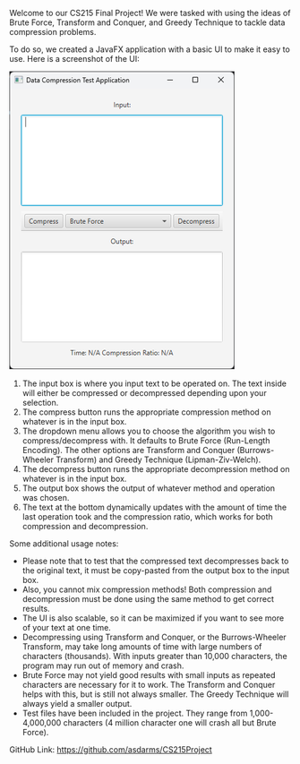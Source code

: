 Welcome to our CS215 Final Project! We were tasked with using the ideas of Brute Force, Transform and Conquer, and Greedy Technique to tackle data compression problems.

To do so, we created a JavaFX application with a basic UI to make it easy to use. Here is a screenshot of the UI:

![Alt text](screenshot.png?raw=true "Screenshot of User Interface")

1. The input box is where you input text to be operated on. The text inside will either be compressed or decompressed depending upon your selection.
2. The compress button runs the appropriate compression method on whatever is in the input box.
3. The dropdown menu allows you to choose the algorithm you wish to compress/decompress with. It defaults to Brute Force (Run-Length Encoding). The other options are Transform and Conquer (Burrows-Wheeler Transform) and Greedy Technique (Lipman-Ziv-Welch).
4. The decompress button runs the appropriate decompression method on whatever is in the input box.
5. The output box shows the output of whatever method and operation was chosen.
6. The text at the bottom dynamically updates with the amount of time the last operation took and the compression ratio, which works for both compression and decompression.

Some additional usage notes:
- Please note that to test that the compressed text decompresses back to the original text, it must be copy-pasted from the output box to the input box. 
- Also, you cannot mix compression methods! Both compression and decompression must be done using the same method to get correct results.
- The UI is also scalable, so it can be maximized if you want to see more of your text at one time.
- Decompressing using Transform and Conquer, or the Burrows-Wheeler Transform, may take long amounts of time with large numbers of characters (thousands). With inputs greater than 10,000 characters, the program may run out of memory and crash.
- Brute Force may not yield good results with small inputs as repeated characters are necessary for it to work. The Transform and Conquer helps with this, but is still not always smaller. The Greedy Technique will always yield a smaller output.
- Test files have been included in the project. They range from 1,000-4,000,000 characters (4 million character one will crash all but Brute Force).

GitHub Link: https://github.com/asdarms/CS215Project
